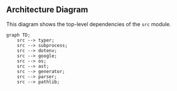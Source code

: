 
## Architecture Diagram
This diagram shows the top-level dependencies of the `src` module.

```mermaid
graph TD;
    src --> typer;
    src --> subprocess;
    src --> dotenv;
    src --> google;
    src --> os;
    src --> ast;
    src --> generator;
    src --> parser;
    src --> pathlib;

